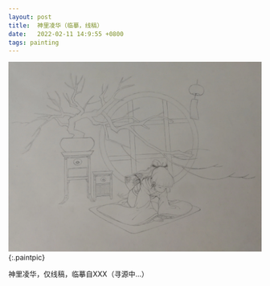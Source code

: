 ```yaml
---
layout: post
title:  神里凌华（临摹，线稿）
date:   2022-02-11 14:9:55 +0800
tags: painting
---
```


![神里凌华](/assets/paintings/2022-02-11-kamisato-ayaka.webp "神里凌华"){:.paintpic}

神里凌华，仅线稿，临摹自XXX（寻源中...）